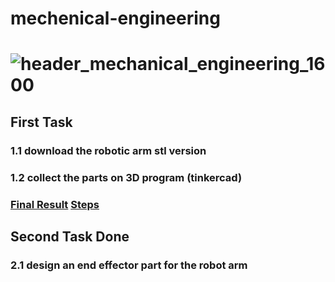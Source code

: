 # mechenical-engineering
# ![header_mechanical_engineering_1600](https://user-images.githubusercontent.com/86845134/127559710-c7b60a80-984b-49a8-97c7-5955aa97583a.jpg)


## First Task 
### 1.1  download the robotic arm stl version  
### 1.2  collect the parts on 3D program (tinkercad) 
### [Final Result](https://github.com/FaiyKhalid/mechenical-engineering/blob/main/Robotic%20arm.stl)              [Steps](https://github.com/FaiyKhalid/mechenical-engineering/blob/main/First%20task%20explanation.md)


## Second Task Done
### 2.1 design an end effector part for the robot arm 

